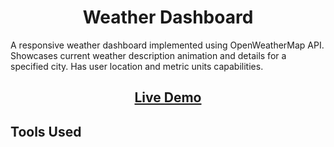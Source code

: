 <h1 align="center">Weather Dashboard</h1>
A responsive weather dashboard implemented using OpenWeatherMap API. Showcases current weather description animation and details for a specified city. Has user location and metric units capabilities. 
<h2 align="center"><a  href="https://chloe-trn.github.io/weather-dashboard/">Live Demo</a></h2>

## Tools Used

